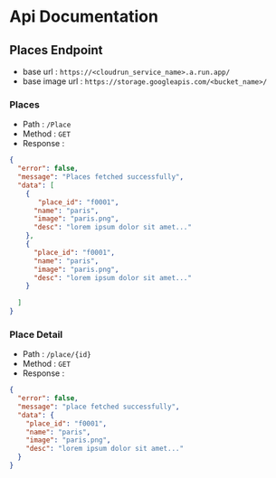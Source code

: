 # Api Documentation

## Places Endpoint

- base url : `https://<cloudrun_service_name>.a.run.app/`
- base image url : `https://storage.googleapis.com/<bucket_name>/`

### Places

- Path : `/Place`
- Method : `GET`
- Response :

```json
{
  "error": false,
  "message": "Places fetched successfully",
  "data": [
    {
       "place_id": "f0001",
      "name": "paris",
      "image": "paris.png",
      "desc": "lorem ipsum dolor sit amet..."
    },
    {
      "place_id": "f0001",
      "name": "paris",
      "image": "paris.png",
      "desc": "lorem ipsum dolor sit amet..."
    }
    
  ]
}
```

### Place Detail

- Path : `/place/{id}`
- Method : `GET`
- Response :

```json
{
  "error": false,
  "message": "place fetched successfully",
  "data": {
    "place_id": "f0001",
    "name": "paris",
    "image": "paris.png",
    "desc": "lorem ipsum dolor sit amet..."
  }
}
```



